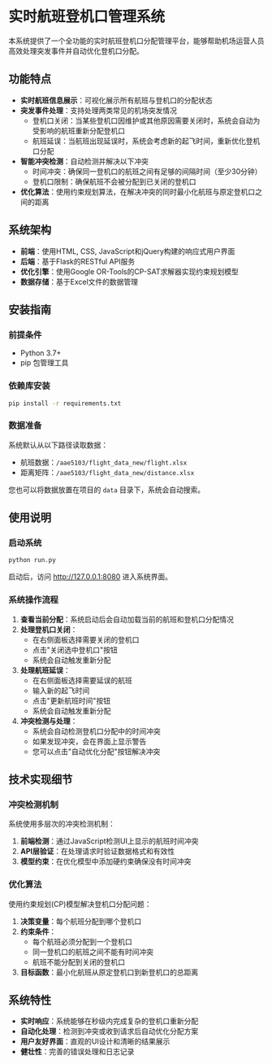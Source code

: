# 实时航班登机口管理系统

本系统提供了一个全功能的实时航班登机口分配管理平台，能够帮助机场运营人员高效处理突发事件并自动优化登机口分配。

## 功能特点

- **实时航班信息展示**：可视化展示所有航班与登机口的分配状态
- **突发事件处理**：支持处理两类常见的机场突发情况
  - 登机口关闭：当某些登机口因维护或其他原因需要关闭时，系统会自动为受影响的航班重新分配登机口
  - 航班延误：当航班出现延误时，系统会考虑新的起飞时间，重新优化登机口分配
- **智能冲突检测**：自动检测并解决以下冲突
  - 时间冲突：确保同一登机口的航班之间有足够的间隔时间（至少30分钟）
  - 登机口限制：确保航班不会被分配到已关闭的登机口
- **优化算法**：使用约束规划算法，在解决冲突的同时最小化航班与原定登机口之间的距离

## 系统架构

- **前端**：使用HTML, CSS, JavaScript和jQuery构建的响应式用户界面
- **后端**：基于Flask的RESTful API服务
- **优化引擎**：使用Google OR-Tools的CP-SAT求解器实现约束规划模型
- **数据存储**：基于Excel文件的数据管理

## 安装指南

### 前提条件

- Python 3.7+
- pip 包管理工具

### 依赖库安装

```bash
pip install -r requirements.txt
```

### 数据准备

系统默认从以下路径读取数据：
- 航班数据：`/aae5103/flight_data_new/flight.xlsx`
- 距离矩阵：`/aae5103/flight_data_new/distance.xlsx`

您也可以将数据放置在项目的 `data` 目录下，系统会自动搜索。

## 使用说明

### 启动系统

```bash
python run.py
```

启动后，访问 http://127.0.0.1:8080 进入系统界面。

### 系统操作流程

1. **查看当前分配**：系统启动后会自动加载当前的航班和登机口分配情况
2. **处理登机口关闭**：
   - 在右侧面板选择需要关闭的登机口
   - 点击"关闭选中登机口"按钮
   - 系统会自动触发重新分配
3. **处理航班延误**：
   - 在右侧面板选择需要延误的航班
   - 输入新的起飞时间
   - 点击"更新航班时间"按钮
   - 系统会自动触发重新分配
4. **冲突检测与处理**：
   - 系统会自动检测登机口分配中的时间冲突
   - 如果发现冲突，会在界面上显示警告
   - 您可以点击"自动优化分配"按钮解决冲突

## 技术实现细节

### 冲突检测机制

系统使用多层次的冲突检测机制：
1. **前端检测**：通过JavaScript检测UI上显示的航班时间冲突
2. **API层验证**：在处理请求时验证数据格式和有效性
3. **模型约束**：在优化模型中添加硬约束确保没有时间冲突

### 优化算法

使用约束规划(CP)模型解决登机口分配问题：
1. **决策变量**：每个航班分配到哪个登机口
2. **约束条件**：
   - 每个航班必须分配到一个登机口
   - 同一登机口的航班之间不能有时间冲突
   - 航班不能分配到关闭的登机口
3. **目标函数**：最小化航班从原定登机口到新登机口的总距离

## 系统特性

- **实时响应**：系统能够在秒级内完成复杂的登机口重新分配
- **自动化处理**：检测到冲突或收到请求后自动优化分配方案
- **用户友好界面**：直观的UI设计和清晰的结果展示
- **健壮性**：完善的错误处理和日志记录 
